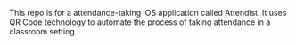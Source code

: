 This repo is for a attendance-taking iOS application called Attendist. It uses QR Code technology to automate the process of taking attendance in a classroom setting.
